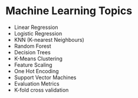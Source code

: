 # Machine Learning Topics
<ul>
  <li> Linear Regression </li>
  <li> Logistic Regression</li>
  <li> KNN (K-nearest Neighbours)</li>
  <li> Random Forest </li>
  <li> Decision Trees </li>
  <li> K-Means Clustering </li>
  <li>Feature Scaling</li>
  <li>One Hot Encoding</li>
  <li>Support Vector Machines</li>
  <li>Evaluation Metrics</li>
  <li>K-fold cross validation</li>
  </ul>
